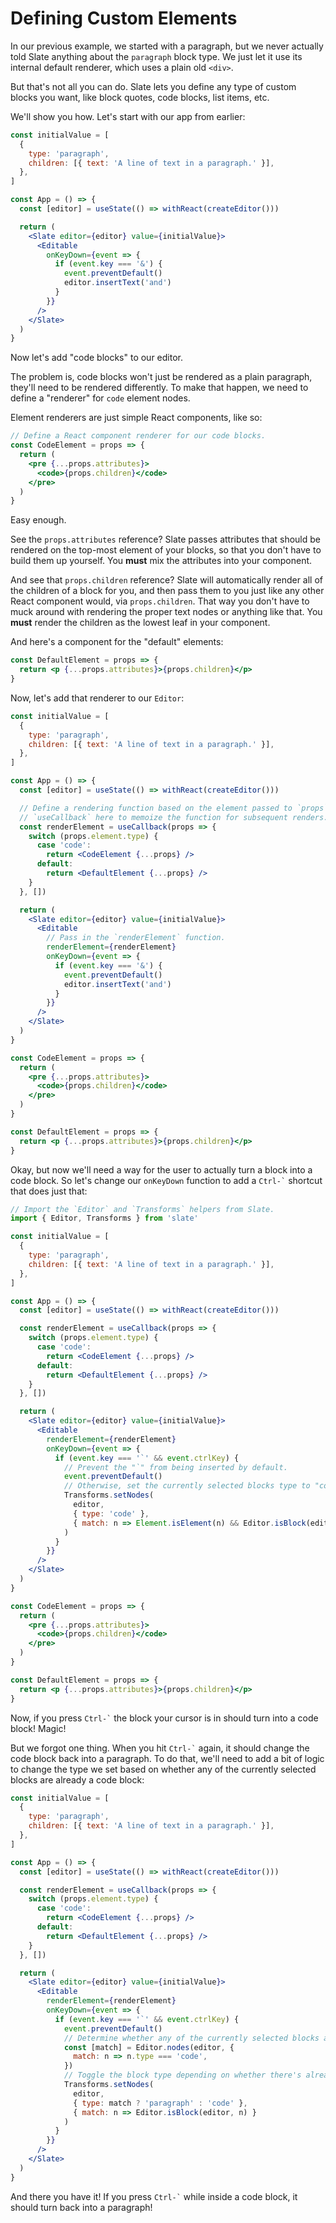 # Defining Custom Elements

In our previous example, we started with a paragraph, but we never actually told Slate anything about the `paragraph` block type. We just let it use its internal default renderer, which uses a plain old `<div>`.

But that's not all you can do. Slate lets you define any type of custom blocks you want, like block quotes, code blocks, list items, etc.

We'll show you how. Let's start with our app from earlier:

```jsx
const initialValue = [
  {
    type: 'paragraph',
    children: [{ text: 'A line of text in a paragraph.' }],
  },
]

const App = () => {
  const [editor] = useState(() => withReact(createEditor()))

  return (
    <Slate editor={editor} value={initialValue}>
      <Editable
        onKeyDown={event => {
          if (event.key === '&') {
            event.preventDefault()
            editor.insertText('and')
          }
        }}
      />
    </Slate>
  )
}
```

Now let's add "code blocks" to our editor.

The problem is, code blocks won't just be rendered as a plain paragraph, they'll need to be rendered differently. To make that happen, we need to define a "renderer" for `code` element nodes.

Element renderers are just simple React components, like so:

```jsx
// Define a React component renderer for our code blocks.
const CodeElement = props => {
  return (
    <pre {...props.attributes}>
      <code>{props.children}</code>
    </pre>
  )
}
```

Easy enough.

See the `props.attributes` reference? Slate passes attributes that should be rendered on the top-most element of your blocks, so that you don't have to build them up yourself. You **must** mix the attributes into your component.

And see that `props.children` reference? Slate will automatically render all of the children of a block for you, and then pass them to you just like any other React component would, via `props.children`. That way you don't have to muck around with rendering the proper text nodes or anything like that. You **must** render the children as the lowest leaf in your component.

And here's a component for the "default" elements:

```jsx
const DefaultElement = props => {
  return <p {...props.attributes}>{props.children}</p>
}
```

Now, let's add that renderer to our `Editor`:

```jsx
const initialValue = [
  {
    type: 'paragraph',
    children: [{ text: 'A line of text in a paragraph.' }],
  },
]

const App = () => {
  const [editor] = useState(() => withReact(createEditor()))

  // Define a rendering function based on the element passed to `props`. We use
  // `useCallback` here to memoize the function for subsequent renders.
  const renderElement = useCallback(props => {
    switch (props.element.type) {
      case 'code':
        return <CodeElement {...props} />
      default:
        return <DefaultElement {...props} />
    }
  }, [])

  return (
    <Slate editor={editor} value={initialValue}>
      <Editable
        // Pass in the `renderElement` function.
        renderElement={renderElement}
        onKeyDown={event => {
          if (event.key === '&') {
            event.preventDefault()
            editor.insertText('and')
          }
        }}
      />
    </Slate>
  )
}

const CodeElement = props => {
  return (
    <pre {...props.attributes}>
      <code>{props.children}</code>
    </pre>
  )
}

const DefaultElement = props => {
  return <p {...props.attributes}>{props.children}</p>
}
```

Okay, but now we'll need a way for the user to actually turn a block into a code block. So let's change our `onKeyDown` function to add a `` Ctrl-` `` shortcut that does just that:

```jsx
// Import the `Editor` and `Transforms` helpers from Slate.
import { Editor, Transforms } from 'slate'

const initialValue = [
  {
    type: 'paragraph',
    children: [{ text: 'A line of text in a paragraph.' }],
  },
]

const App = () => {
  const [editor] = useState(() => withReact(createEditor()))

  const renderElement = useCallback(props => {
    switch (props.element.type) {
      case 'code':
        return <CodeElement {...props} />
      default:
        return <DefaultElement {...props} />
    }
  }, [])

  return (
    <Slate editor={editor} value={initialValue}>
      <Editable
        renderElement={renderElement}
        onKeyDown={event => {
          if (event.key === '`' && event.ctrlKey) {
            // Prevent the "`" from being inserted by default.
            event.preventDefault()
            // Otherwise, set the currently selected blocks type to "code".
            Transforms.setNodes(
              editor,
              { type: 'code' },
              { match: n => Element.isElement(n) && Editor.isBlock(editor, n) }
            )
          }
        }}
      />
    </Slate>
  )
}

const CodeElement = props => {
  return (
    <pre {...props.attributes}>
      <code>{props.children}</code>
    </pre>
  )
}

const DefaultElement = props => {
  return <p {...props.attributes}>{props.children}</p>
}
```

Now, if you press `` Ctrl-` `` the block your cursor is in should turn into a code block! Magic!

But we forgot one thing. When you hit `` Ctrl-` `` again, it should change the code block back into a paragraph. To do that, we'll need to add a bit of logic to change the type we set based on whether any of the currently selected blocks are already a code block:

```jsx
const initialValue = [
  {
    type: 'paragraph',
    children: [{ text: 'A line of text in a paragraph.' }],
  },
]

const App = () => {
  const [editor] = useState(() => withReact(createEditor()))

  const renderElement = useCallback(props => {
    switch (props.element.type) {
      case 'code':
        return <CodeElement {...props} />
      default:
        return <DefaultElement {...props} />
    }
  }, [])

  return (
    <Slate editor={editor} value={initialValue}>
      <Editable
        renderElement={renderElement}
        onKeyDown={event => {
          if (event.key === '`' && event.ctrlKey) {
            event.preventDefault()
            // Determine whether any of the currently selected blocks are code blocks.
            const [match] = Editor.nodes(editor, {
              match: n => n.type === 'code',
            })
            // Toggle the block type depending on whether there's already a match.
            Transforms.setNodes(
              editor,
              { type: match ? 'paragraph' : 'code' },
              { match: n => Editor.isBlock(editor, n) }
            )
          }
        }}
      />
    </Slate>
  )
}
```

And there you have it! If you press `` Ctrl-` `` while inside a code block, it should turn back into a paragraph!
